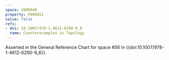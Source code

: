 ```yaml
---
space: S000048
property: P000051
value: false
refs:
- doi: 10.1007/978-1-4612-6290-9_6
  name: Counterexamples in Topology
---
```


Asserted in the General Reference Chart for space #56 in
{{doi:10.1007/978-1-4612-6290-9_6}}.
